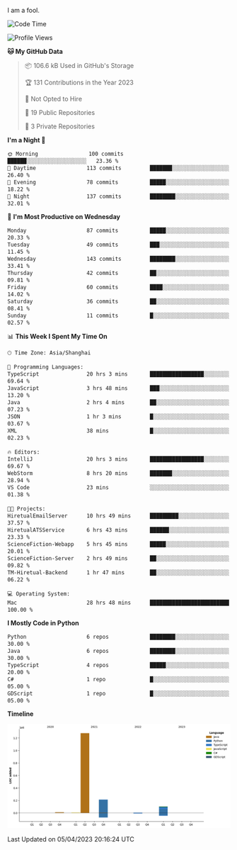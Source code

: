 I am a fool.

<!--START_SECTION:waka-->
![Code Time](http://img.shields.io/badge/Code%20Time-262%20hrs%2023%20mins-blue)

![Profile Views](http://img.shields.io/badge/Profile%20Views-4-blue)

**🐱 My GitHub Data** 

> 📦 106.6 kB Used in GitHub's Storage 
 > 
> 🏆 131 Contributions in the Year 2023
 > 
> 🚫 Not Opted to Hire
 > 
> 📜 19 Public Repositories 
 > 
> 🔑 3 Private Repositories 
 > 
**I'm a Night 🦉** 

```text
🌞 Morning                100 commits         ██████░░░░░░░░░░░░░░░░░░░   23.36 % 
🌆 Daytime                113 commits         ███████░░░░░░░░░░░░░░░░░░   26.40 % 
🌃 Evening                78 commits          █████░░░░░░░░░░░░░░░░░░░░   18.22 % 
🌙 Night                  137 commits         ████████░░░░░░░░░░░░░░░░░   32.01 % 
```
📅 **I'm Most Productive on Wednesday** 

```text
Monday                   87 commits          █████░░░░░░░░░░░░░░░░░░░░   20.33 % 
Tuesday                  49 commits          ███░░░░░░░░░░░░░░░░░░░░░░   11.45 % 
Wednesday                143 commits         ████████░░░░░░░░░░░░░░░░░   33.41 % 
Thursday                 42 commits          ██░░░░░░░░░░░░░░░░░░░░░░░   09.81 % 
Friday                   60 commits          ████░░░░░░░░░░░░░░░░░░░░░   14.02 % 
Saturday                 36 commits          ██░░░░░░░░░░░░░░░░░░░░░░░   08.41 % 
Sunday                   11 commits          █░░░░░░░░░░░░░░░░░░░░░░░░   02.57 % 
```


📊 **This Week I Spent My Time On** 

```text
🕑︎ Time Zone: Asia/Shanghai

💬 Programming Languages: 
TypeScript               20 hrs 3 mins       █████████████████░░░░░░░░   69.64 % 
JavaScript               3 hrs 48 mins       ███░░░░░░░░░░░░░░░░░░░░░░   13.20 % 
Java                     2 hrs 4 mins        ██░░░░░░░░░░░░░░░░░░░░░░░   07.23 % 
JSON                     1 hr 3 mins         █░░░░░░░░░░░░░░░░░░░░░░░░   03.67 % 
XML                      38 mins             █░░░░░░░░░░░░░░░░░░░░░░░░   02.23 % 

🔥 Editors: 
IntelliJ                 20 hrs 3 mins       █████████████████░░░░░░░░   69.67 % 
WebStorm                 8 hrs 20 mins       ███████░░░░░░░░░░░░░░░░░░   28.94 % 
VS Code                  23 mins             ░░░░░░░░░░░░░░░░░░░░░░░░░   01.38 % 

🐱‍💻 Projects: 
HiretualEmailServer      10 hrs 49 mins      █████████░░░░░░░░░░░░░░░░   37.57 % 
HiretualATSService       6 hrs 43 mins       ██████░░░░░░░░░░░░░░░░░░░   23.33 % 
ScienceFiction-Webapp    5 hrs 45 mins       █████░░░░░░░░░░░░░░░░░░░░   20.01 % 
ScienceFiction-Server    2 hrs 49 mins       ██░░░░░░░░░░░░░░░░░░░░░░░   09.82 % 
TM-Hiretual-Backend      1 hr 47 mins        ██░░░░░░░░░░░░░░░░░░░░░░░   06.22 % 

💻 Operating System: 
Mac                      28 hrs 48 mins      █████████████████████████   100.00 % 
```

**I Mostly Code in Python** 

```text
Python                   6 repos             ████████░░░░░░░░░░░░░░░░░   30.00 % 
Java                     6 repos             ████████░░░░░░░░░░░░░░░░░   30.00 % 
TypeScript               4 repos             █████░░░░░░░░░░░░░░░░░░░░   20.00 % 
C#                       1 repo              █░░░░░░░░░░░░░░░░░░░░░░░░   05.00 % 
GDScript                 1 repo              █░░░░░░░░░░░░░░░░░░░░░░░░   05.00 % 
```



**Timeline**

![Lines of Code chart](https://raw.githubusercontent.com/VeejaLiu/VeejaLiu/master/assets/bar_graph.png)


 Last Updated on 05/04/2023 20:16:24 UTC
<!--END_SECTION:waka-->
